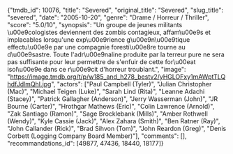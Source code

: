 {"tmdb_id": 10076, "title": "Severed", "original_title": "Severed", "slug_title": "severed", "date": "2005-10-20", "genre": "Drame / Horreur / Thriller", "score": "5.0/10", "synopsis": "Un groupe de jeunes militants \u00e9cologistes deviennent des zombis contagieux, affam\u00e9s et implacables lorsqu'une exp\u00e9rience g\u00e9n\u00e9tique effectu\u00e9e par une compagnie foresti\u00e8re tourne au d\u00e9sastre. Toute l'adr\u00e9naline produite par la terreur pure ne sera pas suffisante pour leur permettre de s'enfuir de cette for\u00eat isol\u00e9e dans ce r\u00e9cit d'horreur troublant.", "image": "https://image.tmdb.org/t/p/w185_and_h278_bestv2/yHGLOFxy1mAWptTLQhdfJdlmQhI.jpg", "actors": ["Paul Campbell (Tyler)", "Julian Christopher (Mac)", "Michael Teigen (Luke)", "Sarah Lind (Rita)", "Leanne Adachi (Stacey)", "Patrick Gallagher (Anderson)", "Jerry Wasserman (John)", "JR Bourne (Carter)", "Hrothgar Mathews (Eric)", "Colin Lawrence (Arnold)", "Zak Santiago (Ramon)", "Sage Brocklebank (Mills)", "Amber Rothwell (Wendy)", "Kyle Cassie (Jack)", "Alex Zahara (Smith)", "Ben Ratner (Ray)", "John Callander (Rick)", "Brad Sihvon (Tom)", "John Reardon (Greg)", "Denis Corbett (Logging Company Board Member)"], "comments": [], "recommandations_id": [49877, 47436, 18440, 18177]}